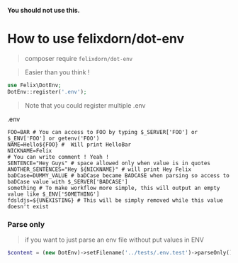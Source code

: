 **You should not use this.**
# How to use felixdorn/dot-env
> composer require `felixdorn/dot-env`

> Easier than you think ! 
```php
use Felix\DotEnv;
DotEnv::register('.env');
```
> Note that you could register multiple .env

.env
```dotenv
FOO=BAR # You can access to FOO by typing $_SERVER['FOO'] or $_ENV['FOO'] or getenv('FOO')
NAME=Hello${FOO} #  Will print HelloBar
NICKNAME=Felix
# You can write comment ! Yeah !
SENTENCE="Hey Guys" # space allowed only when value is in quotes
ANOTHER_SENTENCES="Hey ${NICKNAME}" # will print Hey Felix
baDCase=DUMMY_VALUE # baDCase became BADCASE when parsing so access to baDCase value with $_SERVER['BADCASE']
something # To make workflow more simple, this will output an empty value like $_ENV['SOMETHING']
fdsldjs=${UNEXISTING} # This will be simply removed while this value doesn't exist 
```

### Parse only
> if you want to just parse an env file without put values in ENV
```php
$content = (new DotEnv)->setFilename('../tests/.env.test')->parseOnly();
```

